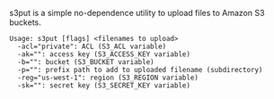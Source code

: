 s3put is a simple no-dependence utility to upload files to Amazon S3 buckets.

	Usage: s3put [flags] <filenames to upload>
	  -acl="private": ACL (S3_ACL variable)
	  -ak="": access key (S3_ACCESS_KEY variable)
	  -b="": bucket (S3_BUCKET variable)
	  -p="": prefix path to add to uploaded filename (subdirectory)
	  -reg="us-west-1": region (S3_REGION variable)
	  -sk="": secret key (S3_SECRET_KEY variable)
